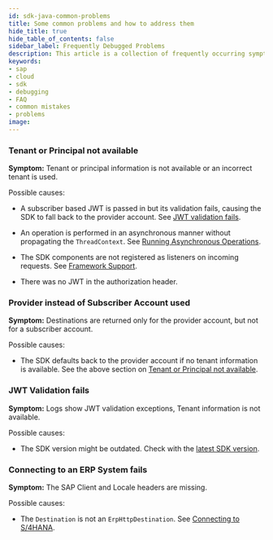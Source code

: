 ```yaml
---
id: sdk-java-common-problems
title: Some common problems and how to address them
hide_title: true
hide_table_of_contents: false
sidebar_label: Frequently Debugged Problems
description: This article is a collection of frequently occurring symptoms and a short guidance on how to address them.
keywords:
- sap
- cloud
- sdk
- debugging
- FAQ
- common mistakes
- problems
image:
---
```


### Tenant or Principal not available

**Symptom:** Tenant or principal information is not available or an incorrect tenant is used.

Possible causes:

- A subscriber based JWT is passed in but its validation fails, causing the SDK to fall back to the provider account.
  See [JWT validation fails](#jwt-validation-fails).

- An operation is performed in an asynchronous manner without propagating the `ThreadContext`.
  See [Running Asynchronous Operations](../features/multi-tenancy/multi-tenancy-thread-context#running-asynchronous-operations).

- The SDK components are not registered as listeners on incoming requests.
  See [Framework Support](../getting-started#framework-integration).

- There was no JWT in the authorization header.

### Provider instead of Subscriber Account used

**Symptom:** Destinations are returned only for the provider account, but not for a subscriber account.

Possible causes:
- The SDK defaults back to the provider account if no tenant information is available. See the above section on [Tenant or Principal not available](#tenant-or-principal-not-available).

### JWT Validation fails

**Symptom:** Logs show JWT validation exceptions, Tenant information is not available.

Possible causes:

- The SDK version might be outdated.
  Check with the [latest SDK version](https://search.maven.org/artifact/com.sap.cloud.sdk/sdk-bom).

### Connecting to an ERP System fails

**Symptom:** The SAP Client and Locale headers are missing.

Possible causes:

- The `Destination` is not an `ErpHttpDestination`.
  See [Connecting to S/4HANA](../features/connectivity/sdk-connectivity-destination-service#connect-to-on-premise-s4hana-system).
